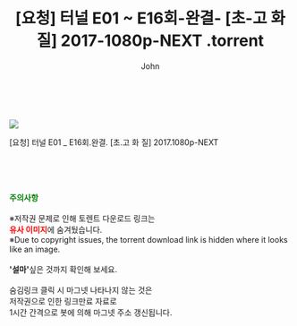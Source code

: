 ﻿---
layout: post
title:  "                    [요청] 터널 E01 ~ E16회-완결- [초-고 화 질] 2017-1080p-NEXT                .torrent"
author: John
categories: [ 드라마 ]
tags: [  ]
image: https://torrentrj58.com/uploadfile/full/141603d594ca75aadb4248022c44b3b1af66d12f.jpg 
description: "                    [요청] 터널 E01 ~ E16회-완결- [초-고 화 질] 2017-1080p-NEXT                 torrent 정보 공유"
toc: true
toc_sticky: true
---

<br>
<p><img src="https://torrentrj58.com/uploadfile/full/141603d594ca75aadb4248022c44b3b1af66d12f.jpg"/></p>
 [요청] 터널 E01 _ E16회.완결. [초.고 화 질] 2017.1080p-NEXT    
    
<br><br><br>
<p data-ke-size="size16"><b><span style="color: green;">주의사항</span></b><br /><br />※저작권 문제로 인해 토렌트 다운로드 링크는<br /><b><span style="color: red;">유사 이미지</span></b>에 숨겨뒀습니다.<br />※Due to copyright issues, the torrent download link is hidden where it looks like an image.<br /><br /><b>'설마'</b>싶은 것까지 확인해 보세요.<br /><br />숨김링크 클릭 시 마그넷 나타나지 않는 것은<br />저작권으로 인한 링크만료 자료로<br />1시간 간격으로 봇에 의해 마그넷 주소 갱신됩니다.</p>
